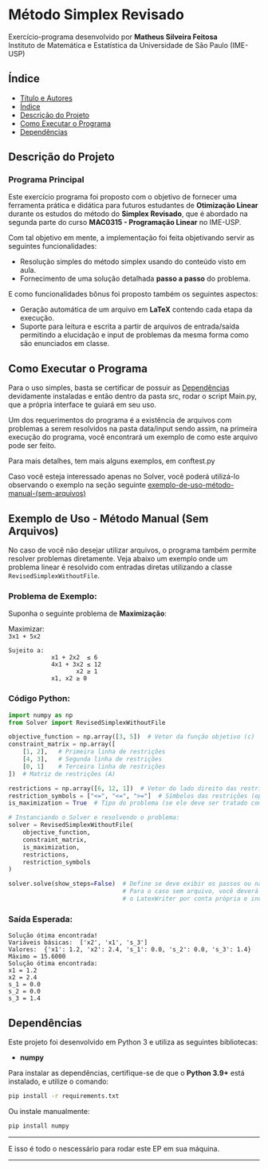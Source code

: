 # Método Simplex Revisado

Exercício-programa desenvolvido por **Matheus Silveira Feitosa**  
Instituto de Matemática e Estatística da Universidade de São Paulo (IME-USP)

## Índice

- [Título e Autores](#método-simplex-revisado)
- [Índice](#índice)
- [Descrição do Projeto](#descrição-do-projeto)
- [Como Executar o Programa](#como-executar-o-programa)
- [Dependências](#dependências)

## Descrição do Projeto

### Programa Principal
Este exercício programa foi proposto com o objetivo de fornecer uma ferramenta prática e didática para futuros estudantes de **Otimização Linear** durante os estudos do método do **Simplex Revisado**, que é abordado na segunda parte do curso **MAC0315 - Programação Linear** no IME-USP.

Com tal objetivo em mente, a implementação foi feita objetivando servir as seguintes funcionalidades:
- Resolução simples do método simplex usando do conteúdo visto em aula.
- Fornecimento de uma solução detalhada **passo a passo** do problema.

E como funcionalidades bônus foi proposto também os seguintes aspectos:

- Geração automática de um arquivo em **LaTeX** contendo cada etapa da execução.
- Suporte para leitura e escrita a partir de arquivos de entrada/saída permitindo a elucidação e input 
de problemas da mesma forma como são enunciados em classe.

## Como Executar o Programa
Para o uso simples, basta se certificar de possuir as [Dependências](#dependências) devidamente instaladas
e então dentro da pasta src, rodar o script Main.py, que a própria interface te guiará em seu uso.

Um dos requerimentos do programa é a existência de arquivos com problemas a serem resolvidos na pasta data/input
sendo assim, na primeira execução do programa, você encontrará um exemplo de como este arquivo pode ser feito.

Para mais detalhes, tem mais alguns exemplos, em conftest.py

Caso você esteja interessado apenas no Solver, você poderá utilizá-lo observando o exemplo na seção seguinte [exemplo-de-uso-método-manual-(sem-arquivos)]()

## Exemplo de Uso - Método Manual (Sem Arquivos)

No caso de você não desejar utilizar arquivos, o programa também permite resolver problemas diretamente. Veja abaixo um exemplo onde um problema linear é resolvido com entradas diretas utilizando a classe `RevisedSimplexWithoutFile`.

### Problema de Exemplo:

Suponha o seguinte problema de **Maximização**:

Maximizar:  
`3x1 + 5x2`  

```plaintext
Sujeito a:  
            x1 + 2x2  ≤ 6  
            4x1 + 3x2 ≤ 12  
                   x2 ≥ 1  
            x1, x2 ≥ 0
```

### Código Python:

```python
import numpy as np
from Solver import RevisedSimplexWithoutFile

objective_function = np.array([3, 5])  # Vetor da função objetivo (c)
constraint_matrix = np.array([
    [1, 2],   # Primeira linha de restrições
    [4, 3],   # Segunda linha de restrições
    [0, 1]    # Terceira linha de restrições
])  # Matriz de restrições (A)

restrictions = np.array([6, 12, 1])  # Vetor do lado direito das restrições (b)
restriction_symbols = ["<=", "<=", ">="]  # Símbolos das restrições (opcional)
is_maximization = True  # Tipo do problema (se ele deve ser tratado como maximização ou minimzação)

# Instanciando o Solver e resolvendo o problema:
solver = RevisedSimplexWithoutFile(
    objective_function,
    constraint_matrix,
    is_maximization,
    restrictions,
    restriction_symbols
)

solver.solve(show_steps=False)  # Define se deve exibir os passos ou não
                                # Para o caso sem arquivo, você deverá instanciar 
                                # o LatexWriter por conta própria e indicar onde ele deverá escrever.
```

### Saída Esperada:

```plaintext
Solução ótima encontrada!
Variáveis básicas:  ['x2', 'x1', 's_3']
Valores:  {'x1': 1.2, 'x2': 2.4, 's_1': 0.0, 's_2': 0.0, 's_3': 1.4}
Máximo = 15.6000
Solução ótima encontrada:
x1 = 1.2
x2 = 2.4
s_1 = 0.0
s_2 = 0.0
s_3 = 1.4
```



## Dependências
Este projeto foi desenvolvido em Python 3 e utiliza as seguintes bibliotecas:

- **numpy**  

Para instalar as dependências, certifique-se de que o **Python 3.9+** está instalado, e utilize o comando:

```bash
pip install -r requirements.txt
```

Ou instale manualmente:

```bash
pip install numpy
```
---

E isso é todo o nescessário para rodar este EP em sua máquina.

********